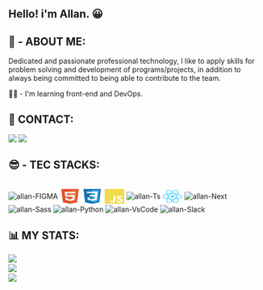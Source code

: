 ## Hello! i'm Allan. 😀

## 🚀 - ABOUT ME:

Dedicated and passionate professional
technology, I like to apply skills
for problem solving and development
of programs/projects, in addition to always being
committed to being able to contribute to the team.

👩‍💻 - I'm learning front-end and DevOps.


## 📩 CONTACT:

  <a href = "mailto:allanlps20@gmail.com"><img src="https://img.shields.io/badge/-Gmail-%23333?style=for-the-badge&logo=gmail&logoColor=white" target="_blank"></a>
  <a href="https://www.linkedin.com/in/allanlps/" target="_blank"><img src="https://img.shields.io/badge/-LinkedIn-%230077B5?style=for-the-badge&logo=linkedin&logoColor=white" target="_blank"></a> 



## 😎 - TEC STACKS:

<div style="display: inline_block"><br>
  <img align="center" alt="allan-FIGMA" height="30" width="40" src="https://cdn.jsdelivr.net/gh/devicons/devicon/icons/figma/figma-original.svg">
  <img align="center" alt="allan-HTML" height="30" width="40" src="https://raw.githubusercontent.com/devicons/devicon/master/icons/html5/html5-original.svg">
  <img align="center" alt="allan-CSS" height="30" width="40" src="https://raw.githubusercontent.com/devicons/devicon/master/icons/css3/css3-original.svg">
  <img align="center" alt="allan-Js" height="30" width="40" src="https://raw.githubusercontent.com/devicons/devicon/master/icons/javascript/javascript-plain.svg">
  <img align="center" alt="allan-Ts" height="30" width="40" src="https://cdn.jsdelivr.net/gh/devicons/devicon/icons/typescript/typescript-original.svg">
  <img align="center" alt="allan-React" height="30" width="40" src="https://raw.githubusercontent.com/devicons/devicon/master/icons/react/react-original.svg">
  <img align="center" alt="allan-Next" height="30" width="40" src="https://cdn.jsdelivr.net/gh/devicons/devicon/icons/nextjs/nextjs-original.svg" />  
  <img align="center" alt="allan-Sass" height="30" width="40" src="https://cdn.jsdelivr.net/gh/devicons/devicon/icons/sass/sass-original.svg" />
  <img align="center" alt="allan-Python" height="30" width="40" src="https://cdn.jsdelivr.net/gh/devicons/devicon/icons/python/python-original.svg" />
  <img align="center" alt="allan-VsCode" height="30" width="40" src="https://cdn.jsdelivr.net/gh/devicons/devicon/icons/vscode/vscode-original.svg" />         
  <img align="center" alt="allan-Slack" height="30" width="40" src="https://cdn.jsdelivr.net/gh/devicons/devicon/icons/slack/slack-original.svg" />

</div>          
          
          
 
 ## 📊 MY STATS:

![](https://github-readme-stats.vercel.app/api?username=AllanLps&theme=dark&include_all_commits=false&count_private=true)<br/>
![](https://github-readme-streak-stats.herokuapp.com/?user=AllanLps&theme=dark)<br/>
![](https://github-readme-stats.vercel.app/api/top-langs/?username=AllanLps&theme=dark&include_all_commits=false&count_private=true&layout=compact)
